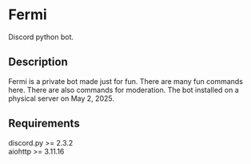 # Fermi
Discord python bot.

## Description
Fermi is a private bot made just for fun. 
There are many fun commands here. 
There are also commands for moderation. 
The bot installed on a physical server on May 2, 2025.

## Requirements
discord.py >= 2.3.2  
aiohttp >= 3.11.16
